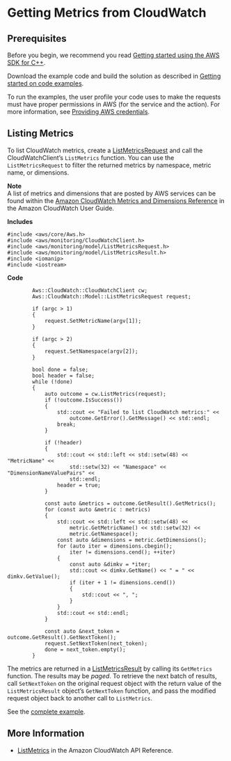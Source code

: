 # Getting Metrics from CloudWatch<a name="examples-cloudwatch-get-metrics"></a>

## Prerequisites<a name="codeExamplePrereq"></a>

Before you begin, we recommend you read [Getting started using the AWS SDK for C\+\+](getting-started.md)\. 

Download the example code and build the solution as described in [Getting started on code examples](getting-started-code-examples.md)\. 

To run the examples, the user profile your code uses to make the requests must have proper permissions in AWS \(for the service and the action\)\. For more information, see [Providing AWS credentials](credentials.md)\.

## Listing Metrics<a name="listing-metrics"></a>

To list CloudWatch metrics, create a [ListMetricsRequest](https://sdk.amazonaws.com/cpp/api/LATEST/class_aws_1_1_cloud_watch_1_1_model_1_1_list_metrics_request.html) and call the CloudWatchClient’s `ListMetrics` function\. You can use the `ListMetricsRequest` to filter the returned metrics by namespace, metric name, or dimensions\.

**Note**  
A list of metrics and dimensions that are posted by AWS services can be found within the [Amazon CloudWatch Metrics and Dimensions Reference](https://docs.aws.amazon.com/AmazonCloudWatch/latest/monitoring/CW_Support_For_AWS.html) in the Amazon CloudWatch User Guide\.

 **Includes** 

```
#include <aws/core/Aws.h>
#include <aws/monitoring/CloudWatchClient.h>
#include <aws/monitoring/model/ListMetricsRequest.h>
#include <aws/monitoring/model/ListMetricsResult.h>
#include <iomanip>
#include <iostream>
```

 **Code** 

```
        Aws::CloudWatch::CloudWatchClient cw;
        Aws::CloudWatch::Model::ListMetricsRequest request;

        if (argc > 1)
        {
            request.SetMetricName(argv[1]);
        }

        if (argc > 2)
        {
            request.SetNamespace(argv[2]);
        }

        bool done = false;
        bool header = false;
        while (!done)
        {
            auto outcome = cw.ListMetrics(request);
            if (!outcome.IsSuccess())
            {
                std::cout << "Failed to list CloudWatch metrics:" <<
                    outcome.GetError().GetMessage() << std::endl;
                break;
            }

            if (!header)
            {
                std::cout << std::left << std::setw(48) << "MetricName" <<
                    std::setw(32) << "Namespace" << "DimensionNameValuePairs" <<
                    std::endl;
                header = true;
            }

            const auto &metrics = outcome.GetResult().GetMetrics();
            for (const auto &metric : metrics)
            {
                std::cout << std::left << std::setw(48) <<
                    metric.GetMetricName() << std::setw(32) <<
                    metric.GetNamespace();
                const auto &dimensions = metric.GetDimensions();
                for (auto iter = dimensions.cbegin();
                    iter != dimensions.cend(); ++iter)
                {
                    const auto &dimkv = *iter;
                    std::cout << dimkv.GetName() << " = " << dimkv.GetValue();
                    if (iter + 1 != dimensions.cend())
                    {
                        std::cout << ", ";
                    }
                }
                std::cout << std::endl;
            }

            const auto &next_token = outcome.GetResult().GetNextToken();
            request.SetNextToken(next_token);
            done = next_token.empty();
        }
```

The metrics are returned in a [ListMetricsResult](https://sdk.amazonaws.com/cpp/api/LATEST/class_aws_1_1_cloud_watch_1_1_model_1_1_list_metrics_result.html) by calling its `GetMetrics` function\. The results may be *paged*\. To retrieve the next batch of results, call `SetNextToken` on the original request object with the return value of the `ListMetricsResult` object’s `GetNextToken` function, and pass the modified request object back to another call to `ListMetrics`\.

See the [complete example](https://github.com/awsdocs/aws-doc-sdk-examples/tree/main/cpp/example_code/cloudwatch/list_metrics.cpp)\.

## More Information<a name="more-information"></a>
+  [ListMetrics](https://docs.aws.amazon.com/AmazonCloudWatch/latest/APIReference/ListMetrics.html) in the Amazon CloudWatch API Reference\.